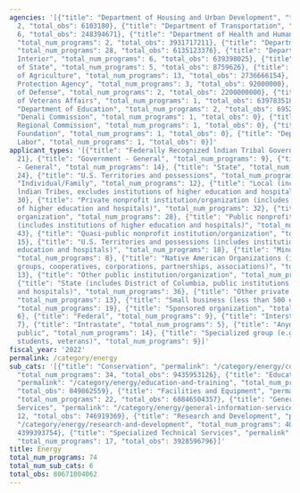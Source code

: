 ```yaml
---
agencies: '[{"title": "Department of Housing and Urban Development", "total_num_programs":
  2, "total_obs": 6103180}, {"title": "Department of Transportation", "total_num_programs":
  6, "total_obs": 248394671}, {"title": "Department of Health and Human Services",
  "total_num_programs": 2, "total_obs": 3931717211}, {"title": "Department of Energy",
  "total_num_programs": 28, "total_obs": 6135123376}, {"title": "Department of the
  Interior", "total_num_programs": 6, "total_obs": 639398025}, {"title": "Department
  of State", "total_num_programs": 5, "total_obs": 8759626}, {"title": "Department
  of Agriculture", "total_num_programs": 13, "total_obs": 2736666154}, {"title": "Environmental
  Protection Agency", "total_num_programs": 3, "total_obs": 92000000}, {"title": "Department
  of Defense", "total_num_programs": 2, "total_obs": 2200000000}, {"title": "Department
  of Veterans Affairs", "total_num_programs": 1, "total_obs": 63978351819}, {"title":
  "Department of Education", "total_num_programs": 2, "total_obs": 695290000}, {"title":
  "Denali Commission", "total_num_programs": 1, "total_obs": 0}, {"title": "Appalachian
  Regional Commission", "total_num_programs": 1, "total_obs": 0}, {"title": "Inter-American
  Foundation", "total_num_programs": 1, "total_obs": 0}, {"title": "Department of
  Labor", "total_num_programs": 1, "total_obs": 0}]'
applicant_types: '[{"title": "Federally Recognized lndian Tribal Governments", "total_num_programs":
  21}, {"title": "Government - General", "total_num_programs": 9}, {"title": "Non-Government
  - General", "total_num_programs": 14}, {"title": "State", "total_num_programs":
  24}, {"title": "U.S. Territories and possessions", "total_num_programs": 19}, {"title":
  "Individual/Family", "total_num_programs": 12}, {"title": "Local (includes State-designated
  lndian Tribes, excludes institutions of higher education and hospitals", "total_num_programs":
  30}, {"title": "Private nonprofit institution/organization (includes institutions
  of higher education and hospitals)", "total_num_programs": 32}, {"title": "Profit
  organization", "total_num_programs": 28}, {"title": "Public nonprofit institution/organization
  (includes institutions of higher education and hospitals)", "total_num_programs":
  43}, {"title": "Quasi-public nonprofit institution/organization", "total_num_programs":
  15}, {"title": "U.S. Territories and possessions (includes institutions of higher
  education and hospitals)", "total_num_programs": 18}, {"title": "Minority group",
  "total_num_programs": 8}, {"title": "Native American Organizations (includes lndian
  groups, cooperatives, corporations, partnerships, associations)", "total_num_programs":
  13}, {"title": "Other public institution/organization", "total_num_programs": 22},
  {"title": "State (includes District of Columbia, public institutions of higher education
  and hospitals)", "total_num_programs": 36}, {"title": "Other private institutions/organizations",
  "total_num_programs": 13}, {"title": "Small business (less than 500 employees)",
  "total_num_programs": 19}, {"title": "Sponsored organization", "total_num_programs":
  6}, {"title": "Federal", "total_num_programs": 9}, {"title": "Interstate", "total_num_programs":
  7}, {"title": "Intrastate", "total_num_programs": 5}, {"title": "Anyone/general
  public", "total_num_programs": 14}, {"title": "Specialized group (e.g. health professionals,
  students, veterans)", "total_num_programs": 9}]'
fiscal_year: '2022'
permalink: /category/energy
sub_cats: '[{"title": "Conservation", "permalink": "/category/energy/conservation",
  "total_num_programs": 34, "total_obs": 9435953126}, {"title": "Education and Training",
  "permalink": "/category/energy/education-and-training", "total_num_programs": 21,
  "total_obs": 849862559}, {"title": "Facilities and Equipment", "permalink": "/category/energy/facilities-and-equipment",
  "total_num_programs": 22, "total_obs": 68846504357}, {"title": "General Information
  Services", "permalink": "/category/energy/general-information-services", "total_num_programs":
  12, "total_obs": 746919369}, {"title": "Research and Development", "permalink":
  "/category/energy/research-and-development", "total_num_programs": 40, "total_obs":
  4399393754}, {"title": "Specialized Technical Services", "permalink": "/category/energy/specialized-technical-services",
  "total_num_programs": 17, "total_obs": 3928596796}]'
title: Energy
total_num_programs: 74
total_num_sub_cats: 6
total_obs: 80671804062
---
```

